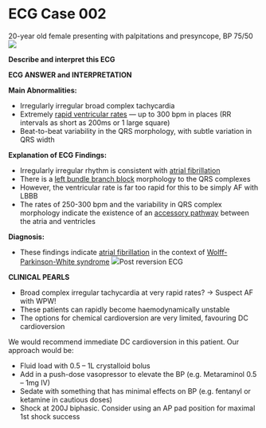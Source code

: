 # ECG Case 002


20-year old female presenting with palpitations and presyncope, BP 75/50
![](https://litfl.com/wp-content/uploads/2018/08/WPW-ecg-004.jpeg)



**Describe and interpret this ECG** 

**ECG ANSWER and INTERPRETATION** 



**Main Abnormalities:** 

- Irregularly irregular broad complex tachycardia
- Extremely [rapid ventricular rates](https://litfl.com/ecg-rate-interpretation/) — up to 300 bpm in places (RR intervals as short as 200ms or 1 large square)
- Beat-to-beat variability in the QRS morphology, with subtle variation in QRS width



**Explanation of ECG Findings:** 

- Irregularly irregular rhythm is consistent with [atrial fibrillation](https://litfl.com/atrial-fibrillation-ecg-library/)
- There is a [left bundle branch block](https://litfl.com/left-bundle-branch-block-lbbb-ecg-library/) morphology to the QRS complexes
- However, the ventricular rate is far too rapid for this to be simply AF with LBBB
- The rates of 250-300 bpm and the variability in QRS complex morphology indicate the existence of an [accessory pathway](https://litfl.com/pre-excitation-syndromes-ecg-library/) between the atria and ventricles



**Diagnosis:** 

- These findings indicate [atrial fibrillation](https://litfl.com/atrial-fibrillation-ecg-library/) in the context of [Wolff-Parkinson-White syndrome](https://litfl.com/pre-excitation-syndromes-ecg-library/)
![](https://litfl.com/wp-content/uploads/2018/08/WPW-ecg-005.jpeg)Post reversion ECG

**CLINICAL PEARLS** 

- Broad complex irregular tachycardia at very rapid rates? -> Suspect AF with WPW!
- These patients can rapidly become haemodynamically unstable
- The options for chemical cardioversion are very limited, favouring DC cardioversion


We would recommend immediate DC cardioversion in this patient. Our approach would be:

- Fluid load with 0.5 – 1L crystalloid bolus
- Add in a push-dose vasopressor to elevate the BP (e.g. Metaraminol 0.5 – 1mg IV)
- Sedate with something that has minimal effects on BP (e.g. fentanyl or ketamine in cautious doses) 
- Shock at 200J biphasic. Consider using an AP pad position for maximal 1st shock success

